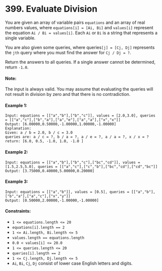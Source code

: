 # 399. Evaluate Division

You are given an array of variable pairs `equations` and an array of real numbers values, where `equations[i] = [Ai, Bi]` and `values[i]` represent the equation `Ai / Bi = values[i]`. Each `Ai` or `Bi` is a string that represents a single variable.

You are also given some queries, where queries`[j] = [Cj, Dj]` represents the `jth` query where you must find the answer for `Cj / Dj = ?`.

Return the answers to all queries. If a single answer cannot be determined, return `-1.0`.

#### Note: 

The input is always valid. You may assume that evaluating the queries will not result in division by zero and that there is no contradiction.

#### Example 1:

```
Input: equations = [["a","b"],["b","c"]], values = [2.0,3.0], queries = [["a","c"],["b","a"],["a","e"],["a","a"],["x","x"]]
Output: [6.00000,0.50000,-1.00000,1.00000,-1.00000]
Explanation: 
Given: a / b = 2.0, b / c = 3.0
queries are: a / c = ?, b / a = ?, a / e = ?, a / a = ?, x / x = ?
return: [6.0, 0.5, -1.0, 1.0, -1.0 ]
```

#### Example 2:

```
Input: equations = [["a","b"],["b","c"],["bc","cd"]], values = [1.5,2.5,5.0], queries = [["a","c"],["c","b"],["bc","cd"],["cd","bc"]]
Output: [3.75000,0.40000,5.00000,0.20000]
```

#### Example 3:

```
Input: equations = [["a","b"]], values = [0.5], queries = [["a","b"],["b","a"],["a","c"],["x","y"]]
Output: [0.50000,2.00000,-1.00000,-1.00000]
``` 

#### Constraints:

+ `1 <= equations.length <= 20`
+ `equations[i].length == 2`
+ `1 <= Ai.length, Bi.length <= 5`
+ `values.length == equations.length`
+ `0.0 < values[i] <= 20.0`
+ `1 <= queries.length <= 20`
+ `queries[i].length == 2`
+ `1 <= Cj.length, Dj.length <= 5`
+ `Ai`, `Bi`, `Cj`, `Dj` consist of lower case English letters and digits.